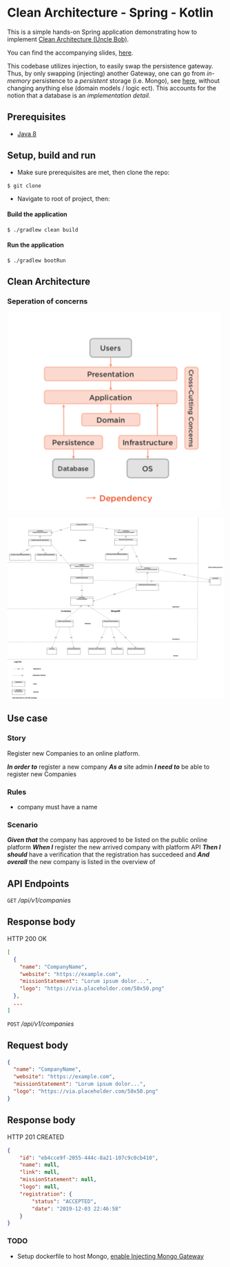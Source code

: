 # Clean Architecture - Spring - Kotlin  

This is a simple hands-on Spring application demonstrating how to implement [Clean Architecture (Uncle Bob)][0].

You can find the accompanying slides, [here][2].

This codebase utilizes injection, to easily swap the persistence gateway. Thus, by only swapping (injecting) another Gateway, one can go from _in-memory_ persistence to a _persistent_ storage (i.e. Mongo), see [here][4], without changing anything else (domain models / logic ect). This accounts for the notion that a database is an _implementation detail._

## Prerequisites

- [Java 8][1]

## Setup, build and run

- Make sure prerequisites are met, then clone the repo:

```shell
$ git clone 
```

- Navigate to root of project, then:

#### Build the application
```shell
$ ./gradlew clean build
```

#### Run the application

```
$ ./gradlew bootRun
```

## Clean Architecture

### Seperation of concerns

![](/documentation/clean_architecture_layers.png)

![](/documentation/class_diagram.png)

## Use case

### Story

Register new Companies to an online platform.

***In order to*** register a new company
***As a*** site admin
***I need to*** be able to register new Companies 

### Rules

- company must have a name

### Scenario
 
***Given that*** the company has approved to be listed on the public online platform
***When I*** register the new arrived company with platform API
***Then I should*** have a verification that the registration has succedeed and
***And overall*** the new company is listed in the overview of 


## API Endpoints

`GET` _/api/v1/companies_

## Response body

HTTP 200 OK

```json
[
  {
    "name": "CompanyName",
    "website": "https://example.com",
    "missionStatement": "Lorum ipsum dolor...",
    "logo": "https://via.placeholder.com/50x50.png"
  },
  ...
]
```

`POST` _/api/v1/companies_

## Request body

```json
{
  "name": "CompanyName",
  "website": "https://example.com",
  "missionStatement": "Lorum ipsum dolor...",
  "logo": "https://via.placeholder.com/50x50.png"
}
```

## Response body

HTTP 201 CREATED

```json
{
    "id": "eb4cce9f-2055-444c-8a21-107c9c0cb410",
    "name": null,
    "link": null,
    "missionStatement": null,
    "logo": null,
    "registration": {
        "status": "ACCEPTED",
        "date": "2019-12-03 22:46:58"
    }
}
```

### TODO

- Setup dockerfile to host Mongo, [enable Injecting Mongo Gateway]()

[0]: https://blog.cleancoder.com/uncle-bob/2012/08/13/the-clean-architecture.html
[1]: https://openjdk.java.net
[2]:/documentation/clean_architecture_slides.pdf
[4]: https://github.com/srmds/clean-architecture-spring-kotlin/blob/master/src/main/kotlin/com/screaming/architecture/MainDriver.kt#L247
